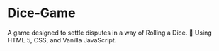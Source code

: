 # Dice-Game
A game designed to settle disputes in a way of Rolling a Dice. 🎲
Using HTML 5, CSS, and Vanilla JavaScript.
